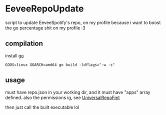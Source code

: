 # EeveeRepoUpdate
script to update EeveeSpotify's repo, on my profile because i want to boost the go percentage shit on my profile :3

## compilation
install [go](https://go.dev)

`GOOS=linux GOARCH=amd64 go build -ldflags="-w -s"`

## usage
must have repo.json in your working dir, and it must have "apps" array defined. also the permissions ig, see [UniversalRepoFmt](https://github.com/asdfzxcvbn/UniversalRepoFmt)

then just call the built executable lol
